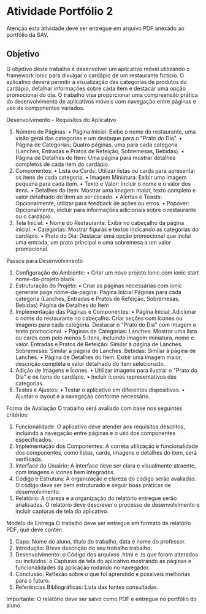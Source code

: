 # Atividade Portfólio 2

Atenção esta atividade deve ser entregue em arquivo PDF anexado ao portfólio da SAV.

## Objetivo

O objetivo deste trabalho é desenvolver um aplicativo móvel utilizando o framework Ionic para divulgar o cardápio de um restaurante fictício. O aplicativo deverá permitir a visualização das categorias de produtos do cardápio, detalhar informações sobre cada item e destacar uma opção promocional do dia. O trabalho visa proporcionar uma compreensão prática do desenvolvimento de aplicativos móveis com navegação entre páginas e uso de componentes variados.

Desenvolvimento - Requisitos do Aplicativo
1. Número de Páginas:
• Página Inicial: Exibe o nome do restaurante, uma visão geral das categorias e um destaque para o "Prato do Dia".
• Página de Categorias: Quatro páginas, uma para cada categoria (Lanches, Entradas e Pratos de Refeição, Sobremesas, Bebidas).
• Página de Detalhes do Item: Uma página para mostrar detalhes completos de cada item do cardápio.
2. Componentes:
• Lista ou Cards: Utilizar listas ou cards para apresentar os itens de cada categoria.
• Imagem Miniatura: Exibir uma imagem pequena para cada item.
• Texto e Valor: Incluir o nome e o valor dos itens.
• Detalhes do Item: Mostrar uma imagem maior, texto completo e valor detalhado do item ao ser clicado.
• Alertas e Toasts: Opcionalmente, utilizar para feedback de ações ou erros.
• Popover: Opcionalmente, incluir para informações adicionais sobre o restaurante ou o cardápio.
3. Tela Inicial:
• Nome do Restaurante: Exibir no cabeçalho da página inicial.
• Categorias: Mostrar figuras e textos indicando as categorias do cardápio.
• Prato do Dia: Destacar uma opção promocional que inclui uma entrada, um prato principal e uma sobremesa a um valor promocional.

Passos para Desenvolvimento
1. Configuração do Ambiente:
• Criar um novo projeto Ionic com ionic start nome-do-projeto blank.
2. Estruturação do Projeto:
• Criar as páginas necessárias com ionic generate page nome-da-pagina:
Página Inicial
Páginas para cada categoria (Lanches, Entradas e Pratos de Refeição, Sobremesas, Bebidas)
Página de Detalhes do Item
3. Implementação das Páginas e Componentes:
• Página Inicial:
Adicionar o nome do restaurante no cabeçalho.
Criar seções com ícones ou imagens para cada categoria.
Destacar o "Prato do Dia" com imagem e texto promocional.
• Páginas de Categorias:
Lanches: Mostrar uma lista ou cards com pelo menos 5 itens, incluindo imagem miniatura, nome e valor.
Entradas e Pratos de Refeição: Similar à página de Lanches.
Sobremesas: Similar à página de Lanches.
Bebidas: Similar à página de Lanches.
• Página de Detalhes do Item:
Exibir uma imagem maior, descrição completa e valor detalhado do item selecionado.
4. Adição de Imagens e Ícones:
• Utilizar imagens para ilustrar o "Prato do Dia" e os itens do cardápio.
• Incluir ícones representativos das categorias.
5. Testes e Ajustes:
• Testar o aplicativo em diferentes dispositivos.
• Ajustar o layout e a navegação conforme necessário.

Forma de Avaliação
O trabalho será avaliado com base nos seguintes critérios:
1. Funcionalidade: O aplicativo deve atender aos requisitos descritos, incluindo a navegação entre páginas e o uso dos componentes especificados.
2. Implementação dos Componentes: A correta utilização e funcionalidade dos componentes, como listas, cards, imagens e detalhes do item, será verificada.
3. Interface do Usuário: A interface deve ser clara e visualmente atraente, com imagens e ícones bem integrados.
4. Código e Estrutura: A organização e clareza do código serão avaliadas. O código deve ser bem estruturado e seguir boas práticas de desenvolvimento.
5. Relatório: A clareza e a organização do relatório entregue serão analisadas. O relatório deve descrever o processo de desenvolvimento e incluir capturas de tela do aplicativo.

Modelo de Entrega
O trabalho deve ser entregue em formato de relatório PDF, que deve conter:
1. Capa: Nome do aluno, título do trabalho, data e nome do professor.
2. Introdução: Breve descrição do seu trabalho trabalho.
3. Desenvolvimento:
o Código dos arquivos .html e .ts que foram alterados ou incluidos.
o Capturas de tela do aplicativo mostrando as páginas e funcionalidades da aplicação rodando no navegador.
4. Conclusão: Reflexão sobre o que foi aprendido e possíveis melhorias para o futuro.
5. Referências Bibliográficas: Lista das fontes consultadas.

Importante: O relatório deve ser salvo como PDF e entregue no portfólio do aluno.
